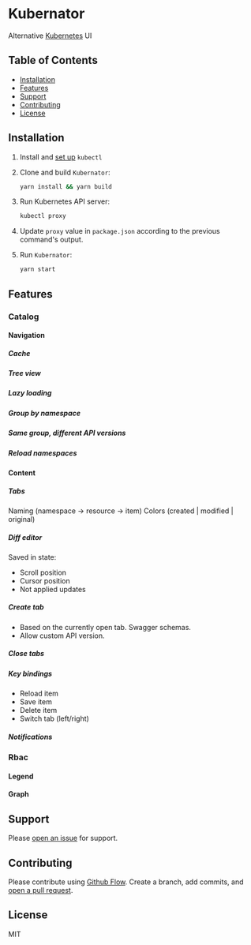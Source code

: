 # Kubernator

Alternative [Kubernetes](https://kubernetes.io/) UI

## Table of Contents

- [Installation](#installation)
- [Features](#features)
- [Support](#support)
- [Contributing](#contributing)
- [License](#license)

## Installation

1. Install and [set up](https://kubernetes.io/docs/tasks/tools/install-kubectl/) `kubectl`
  
2. Clone and build `Kubernator`:

    ```sh
    yarn install && yarn build
    ```

3. Run Kubernetes API server:

    ```sh
    kubectl proxy
    ```

4. Update `proxy` value in `package.json` according to the previous command's output.

5. Run `Kubernator`:

    ```sh
    yarn start
    ```

## Features

### Catalog

#### Navigation

##### Cache

##### Tree view

##### Lazy loading

##### Group by namespace

##### Same group, different API versions

##### Reload namespaces

#### Content

##### Tabs

Naming (namespace -> resource -> item)
Colors (created | modified | original)

##### Diff editor

Saved in state:
+ Scroll position
+ Cursor position
+ Not applied updates

##### Create tab

+ Based on the currently open tab. Swagger schemas.
+ Allow custom API version.

##### Close tabs

##### Key bindings

+ Reload item
+ Save item
+ Delete item
+ Switch tab (left/right)

##### Notifications

### Rbac

#### Legend

#### Graph

## Support

Please [open an issue](https://github.com/smpio/kubernator/issues/new) for support.

## Contributing

Please contribute using [Github Flow](https://guides.github.com/introduction/flow/). Create a branch, add commits, and [open a pull request](https://github.com/fraction/readme-boilerplate/compare/).

## License

MIT
